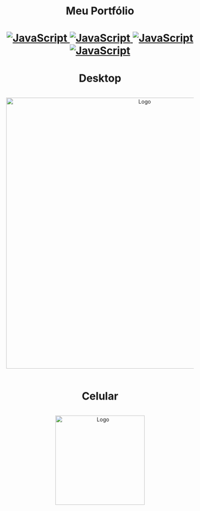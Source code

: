 <h1 align="center">	
    Meu Portfólio
</h1>

<div>
    <h1 align="center">
    <a href="#">
        <img src="https://img.shields.io/badge/-Html5-%23FF0000?style=for-the-badge&logo=html5&logoColor=white" alt="JavaScript">
    </a>
    <a href="#">
        <img src="https://img.shields.io/badge/-Css3-%234E6EFF?style=for-the-badge&logo=css3&logoColor=white" alt="JavaScript">
    </a>
    <a href="#">
        <img src="https://img.shields.io/badge/-JavaScript-%23F6FF00?style=for-the-badge&logo=javascript&logoColor=black" alt="JavaScript">
    </a>
    <a href="#">
        <img src="https://img.shields.io/badge/-Bootstrap-%236100FF?style=for-the-badge&logo=bootstrap&logoColor=white" alt="JavaScript">
    </a>
    </h1>
</div>

<h1 align="center">	
    Desktop
</h1>

<br>

<div align='center'>
    <a href='https://www.imagemhost.com.br/images/2022/12/19/note.png'><img src="https://www.imagemhost.com.br/images/2022/12/19/note.png"  alt="Logo"  width="728"></a>
</div>

<br>

<h1 align="center">	
    Celular
</h1>
<br>

<div align='center'>
    <a href='https://i.ibb.co/cCd0MCr/celular.png'><img src="https://i.ibb.co/cCd0MCr/celular.png"  alt="Logo"  width="240"></a>
</div>
